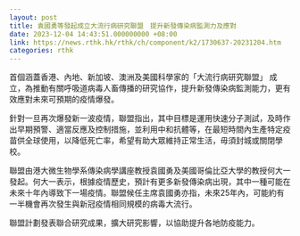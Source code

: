 ```yaml
---
layout: post
title: 袁國勇等發起成立大流行病研究聯盟　提升新發傳染病監測力及應對
date: 2023-12-04 14:43:51.000000000 +08:00
link: https://news.rthk.hk/rthk/ch/component/k2/1730637-20231204.htm
categories: rthk
---
```


首個涵蓋香港、內地、新加坡、澳洲及美國科學家的「大流行病研究聯盟」 成立，為推動有關呼吸道病毒人畜傳播的研究協作，提升新發傳染病監測能力，更有效應對未來可預期的疫情爆發。

針對一旦再次爆發新一波疫情，聯盟指出，其中目標是運用快速分子測試，及時作出早期預警、適當反應及控制措施，並利用中和抗體等，在最短時間內生產特定疫苗供全球使用，以降低死亡率，希望有助大眾維持正常生活，毋須封城或關閉學校。

聯盟由港大微生物學系傳染病學講座教授袁國勇及美國哥倫比亞大學的教授何大一發起。何大一表示，根據疫情歷史，預計有更多新發傳染病出現，其中一種可能在未來十年內導致下一場疫情。聯盟候任主席袁國勇亦指，未來25年內，可能約有一半機會再次發生與新冠疫情相同規模的病毒大流行。

聯盟計劃發表聯合研究成果，擴大研究影響，以協助提升各地防疫能力。
